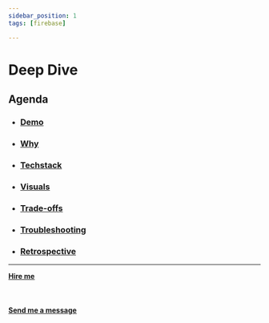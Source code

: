```yaml
---
sidebar_position: 1
tags: [firebase]

---
```


# Deep Dive



## Agenda
* ### [Demo](/docs/projects/portscanner/demo)
* ### [Why](/docs/projects/portscanner/why)
* ###  [Techstack](/docs/projects/portscanner/Techstack)
* ###  [Visuals](/docs/projects/portscanner/visuals)
* ###  [Trade-offs](/docs/projects/Portscanner/tradeoffs)
* ###  [Troubleshooting](/docs/projects/Portscanner/troubleshooting)
* ###  [Retrospective](/docs/projects/Portscanner/retrospective)


<hr></hr>

<a href="https://calendly.com/mattherzog/business-chat" target="_blank"><b><u>Hire me</u></b></a>
<br></br>
<br></br>
<a href="mailto:matt@mattherzog.me" target="_blank"><b><u>Send me a message</u></b></a>
